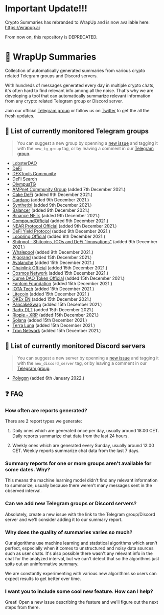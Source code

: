 # Important Update!!!

Crypto Summaries has rebranded to WrapUp and is now available here: https://wrapup.ai

From now on, this repository is DEPRECATED.

# 📜 WrapUp Summaries

Collection of automatically generated summaries from various crypto related Telegram groups and Discord servers.

With hundreds of messages generated every day in multiple crypto chats, it's often hard to find relevant info among all the noise.
That's why we are developing a tool that can automatically summarize relevant information from any crypto related Telegram group or Discord server.

Join our official [Telegram group](https://t.me/crypto_summaries) or follow us on [Twitter](https://twitter.com/cryptoSummaries) to get the all the fresh updates.

## 📒 List of currently monitored Telegram groups

> You can suggest a new group by openning a [new issue](https://github.com/bfreskura/crypto-reports/issues) and tagging it with the `new_tg_group` tag, or by leaving a comment in our [Telegram group](https://t.me/crypto_summaries).

- [LobsterDAO](https://t.me/lobsters_chat)
- [DeFi](https://t.me/de_fi)
- [DEXTools Community](https://t.me/DEXToolsCommunity)
- [DeFi Search](https://t.me/defisearchpublic)
- [OlympusTG](https://t.me/OlympusTG)
- [AMPnet Community Group](https://t.me/ampnetapxchat) (added 7th December 2021.)
- [Cake DeFi](https://t.me/CakeDeFi_EN) (added 9th December 2021.)
- [Cardano](https://t.me/Cardano) (added 9th December 2021.)
- [Synthetixi](https://t.me/synthetixi) (added 9th December 2021.)
- [Balancer](https://t.me/balancer_officialchat) (added 9th December 2021.)
- [Binance NFTs](https://t.me/binancenfts) (added 9th December 2021.)
- [CompoundOfficial](https://t.me/compoundofficialgroup) (added 9th December 2021.)
- [NEAR Protocol Official](https://t.me/cryptonear) (added 9th December 2021.)
- [DeFi Yield Protocol](https://t.me/dypfinance) (added 9th December 2021.)
- [Loopring Official](https://t.me/loopringofficial) (added 9th December 2021.)
- [Shitpool - Shitcoins, ICOs and DeFi "Innovations"](https://t.me/shitpool) (added 9th December 2021.)
- [Whalepool](https://t.me/whalepoolbtc) (added 9th December 2021.)
- [Algorand](https://t.me/algorand) (added 15th December 2021.)
- [Avalanche](https://t.me/avalancheavax) (added 15th December 2021.)
- [Chainlink Official](https://t.me/chainlinkofficial) (added 15th December 2021.)
- [Cosmos Network](https://t.me/cosmosproject) (added 15th December 2021.)
- [Curve DAO Token Official](https://t.me/curvedaotoken_official) (added 15th December 2021.)
- [Fantom Foundation](https://t.me/fantom_English) (added 15th December 2021.)
- [IOTA Tech](https://t.me/iotatangle) (added 15th December 2021.)
- [Litecoin](https://t.me/Litecoin) (added 15th December 2021.)
- [OKEx EN](https://t.me/OKExOfficial_English) (added 15th December 2021.)
- [PancakeSwap](https://t.me/PancakeSwap) (added 15th December 2021.)
- [Radix DLT](https://t.me/radix_dlt) (added 15th December 2021.)
- [Ripple - XRP](https://t.me/Ripple) (added 15th December 2021.)
- [Solana](https://t.me/solana) (added 15th December 2021.)
- [Terra Luna](https://t.me/terralunachat_officially) (added 15th December 2021.)
- [Tron Network](https://t.me/tronnetworkEN) (added 15th December 2021.)

## 📗 List of currently monitored Discord servers

> You can suggest a new server by openning a [new issue](https://github.com/bfreskura/crypto-reports/issues) and tagging it with the `new_discord_server` tag, or by leaving a comment in our [Telegram group](https://t.me/crypto_summaries).

- [Polygon](https://discord.com/channels/635865020172861441) (added 6th January 2022.)

## ❓ FAQ

### How often are reports generated?

There are 2 report types we generate:

1. Daily ones which are generated once per day, usually around 18:00 CET. Daily reports summarize chat data from the last 24 hours.

2. Weekly ones which are generated every Sunday, usually around 12:00 CET. Weekly reports summarize chat data from the last 7 days.

### Summary reports for one or more groups aren't available for some dates. Why?

This means the machine learning model didn't find any relevant information to summarize, usually because there weren't many messages sent in the observed interval.

### Can we add new Telegram groups or Discord servers?

Absolutely, create a new issue with the link to the Telegram group/Discord server and we'll consider adding it to our summary report.

### Why does the quality of summaries varies so much?

Our algorithms use machine learning and statistical algorithms which aren't perfect, especially when it comes to unstructured and noisy data sources such as user chats.
It's also possible there wasn't any relevant info in the chat for the analyzed interval, but we can't detect that so the algorithms just spits out an uninformative summary.

We are constantly experimenting with various new algorithms so users can expect results to get better over time.

### I want you to include some cool new feature. How can I help?

Great! Open a new issue describing the feature and we'll figure out the next steps from there.

